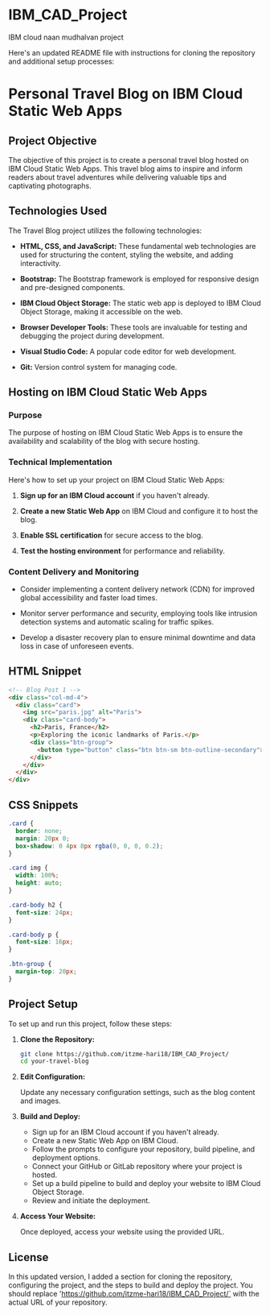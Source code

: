 # IBM_CAD_Project
IBM cloud naan mudhalvan project

Here's an updated README file with instructions for cloning the repository and additional setup processes:

# Personal Travel Blog on IBM Cloud Static Web Apps

## Project Objective

The objective of this project is to create a personal travel blog hosted on IBM Cloud Static Web Apps. This travel blog aims to inspire and inform readers about travel adventures while delivering valuable tips and captivating photographs.

## Technologies Used

The Travel Blog project utilizes the following technologies:

- **HTML, CSS, and JavaScript:** These fundamental web technologies are used for structuring the content, styling the website, and adding interactivity.

- **Bootstrap:** The Bootstrap framework is employed for responsive design and pre-designed components.

- **IBM Cloud Object Storage:** The static web app is deployed to IBM Cloud Object Storage, making it accessible on the web.

- **Browser Developer Tools:** These tools are invaluable for testing and debugging the project during development.

- **Visual Studio Code:** A popular code editor for web development.

- **Git:** Version control system for managing code.

## Hosting on IBM Cloud Static Web Apps

### Purpose

The purpose of hosting on IBM Cloud Static Web Apps is to ensure the availability and scalability of the blog with secure hosting.

### Technical Implementation

Here's how to set up your project on IBM Cloud Static Web Apps:

1. **Sign up for an IBM Cloud account** if you haven't already.

2. **Create a new Static Web App** on IBM Cloud and configure it to host the blog.

3. **Enable SSL certification** for secure access to the blog.

4. **Test the hosting environment** for performance and reliability.

### Content Delivery and Monitoring

- Consider implementing a content delivery network (CDN) for improved global accessibility and faster load times.

- Monitor server performance and security, employing tools like intrusion detection systems and automatic scaling for traffic spikes.

- Develop a disaster recovery plan to ensure minimal downtime and data loss in case of unforeseen events.

## HTML Snippet

```html
<!-- Blog Post 1 -->
<div class="col-md-4">
  <div class="card">
    <img src="paris.jpg" alt="Paris">
    <div class="card-body">
      <h2>Paris, France</h2>
      <p>Exploring the iconic landmarks of Paris.</p>
      <div class="btn-group">
        <button type="button" class="btn btn-sm btn-outline-secondary">Read More</button>
      </div>
    </div>
  </div>
</div>
```

## CSS Snippets

```css
.card {
  border: none;
  margin: 20px 0;
  box-shadow: 0 4px 8px rgba(0, 0, 0, 0.2);
}

.card img {
  width: 100%;
  height: auto;
}

.card-body h2 {
  font-size: 24px;
}

.card-body p {
  font-size: 16px;
}

.btn-group {
  margin-top: 20px;
}
```

## Project Setup

To set up and run this project, follow these steps:

1. **Clone the Repository:**

   ```bash
   git clone https://github.com/itzme-hari18/IBM_CAD_Project/ 
   cd your-travel-blog
   ```

2. **Edit Configuration:**

   Update any necessary configuration settings, such as the blog content and images.

3. **Build and Deploy:**

   - Sign up for an IBM Cloud account if you haven't already.
   - Create a new Static Web App on IBM Cloud.
   - Follow the prompts to configure your repository, build pipeline, and deployment options.
   - Connect your GitHub or GitLab repository where your project is hosted.
   - Set up a build pipeline to build and deploy your website to IBM Cloud Object Storage.
   - Review and initiate the deployment.

4. **Access Your Website:**
   
   Once deployed, access your website using the provided URL.

## License

In this updated version, I added a section for cloning the repository, configuring the project, and the steps to build and deploy the project. You should replace 'https://github.com/itzme-hari18/IBM_CAD_Project/` with the actual URL of your repository.
